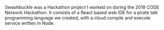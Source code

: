 Swashbuckle was a Hackathon project I worked on during the 2018 CODE Network Hackathon. It consists of a React based web IDE for a pirate talk programming language we created, with a cloud compile and execute service written in Node.